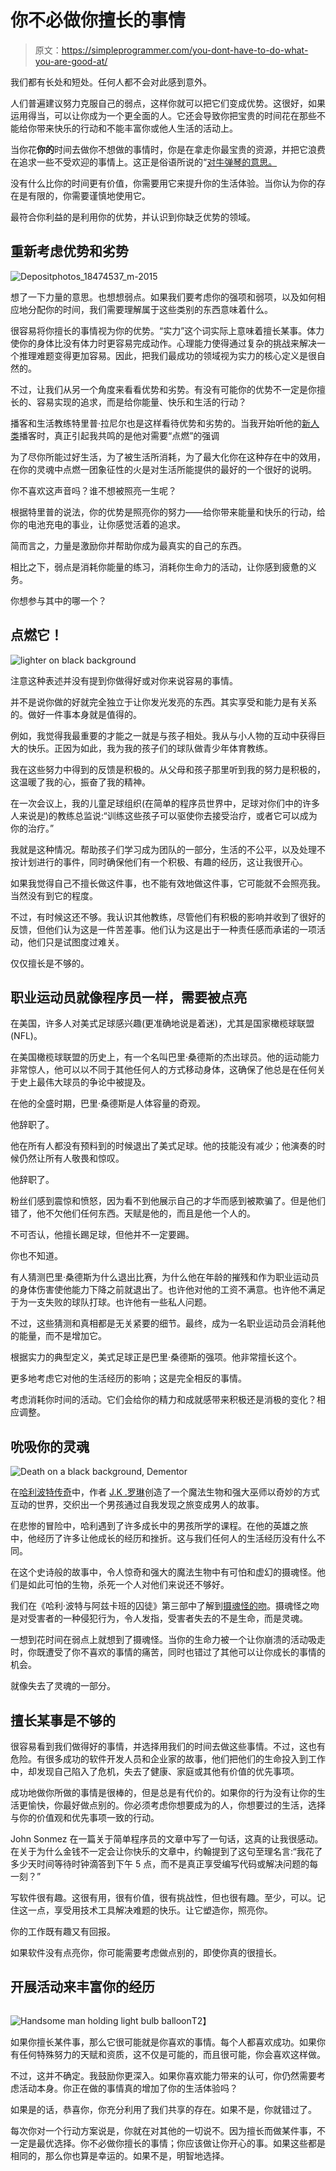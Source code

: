 # 你不必做你擅长的事情

> 原文：<https://simpleprogrammer.com/you-dont-have-to-do-what-you-are-good-at/>

我们都有长处和短处。任何人都不会对此感到意外。

人们普遍建议努力克服自己的弱点，这样你就可以把它们变成优势。这很好，如果运用得当，可以让你成为一个更全面的人。它还会导致你把宝贵的时间花在那些不能给你带来快乐的行动和不能丰富你或他人生活的活动上。

当你花**你的**时间去做你不想做的事情时，你是在拿走你最宝贵的资源，并把它浪费在追求一些不受欢迎的事情上。这正是俗语所说的“[对牛弹琴的意思。](https://en.wiktionary.org/wiki/cast_pearls_before_swine)

没有什么比你的时间更有价值，你需要用它来提升你的生活体验。当你认为你的存在是有限的，你需要谨慎地使用它。

最符合你利益的是利用你的优势，并认识到你缺乏优势的领域。

## 重新考虑优势和劣势

![Depositphotos_18474537_m-2015](img/f30a9ad97d8edc2c5b7c12896c87f707.png)

想了一下力量的意思。也想想弱点。如果我们要考虑你的强项和弱项，以及如何相应地分配你的时间，我们需要理解属于这些类别的东西意味着什么。

很容易将你擅长的事情视为你的优势。“实力”这个词实际上意味着擅长某事。体力使你的身体比没有体力时更容易完成动作。心理能力使得通过复杂的挑战来解决一个推理难题变得更加容易。因此，把我们最成功的领域视为实力的核心定义是很自然的。

不过，让我们从另一个角度来看看优势和劣势。有没有可能你的优势不一定是你擅长的、容易实现的追求，而是给你能量、快乐和生活的行动？

播客和生活教练特里普·拉尼尔也是这样看待优势和劣势的。当我开始听他的[新人类](http://www.thenewmanpodcast.com/)播客时，真正引起我共鸣的是他对需要“点燃”的强调

为了尽你所能过好生活，为了被生活所消耗，为了最大化你在这种存在中的效用，在你的灵魂中点燃一团象征性的火是对生活所能提供的最好的一个很好的说明。

你不喜欢这声音吗？谁不想被照亮一生呢？

根据特里普的说法，你的优势是照亮你的努力——给你带来能量和快乐的行动，给你的电池充电的事业，让你感觉活着的追求。

简而言之，力量是激励你并帮助你成为最真实的自己的东西。

相比之下，弱点是消耗你能量的练习，消耗你生命力的活动，让你感到疲惫的义务。

你想参与其中的哪一个？

## 点燃它！

![lighter on black background](img/c153a2009d545a38c93aae73bde40c89.png)

注意这种表述并没有提到你做得好或对你来说容易的事情。

并不是说你做的好就完全独立于让你发光发亮的东西。其实享受和能力是有关系的。做好一件事本身就是值得的。

例如，我觉得我最重要的才能之一就是与孩子相处。我从与小人物的互动中获得巨大的快乐。正因为如此，我为我的孩子们的球队做青少年体育教练。

我在这些努力中得到的反馈是积极的。从父母和孩子那里听到我的努力是积极的，这温暖了我的心，振奋了我的精神。

在一次会议上，我的儿童足球组织(在简单的程序员世界中，足球对你们中的许多人来说是)的教练总监说:“训练这些孩子可以驱使你去接受治疗，或者它可以成为你的治疗。”

我就是这种情况。帮助孩子们学习成为团队的一部分，生活的不公平，以及处理不按计划进行的事件，同时确保他们有一个积极、有趣的经历，这让我很开心。

如果我觉得自己不擅长做这件事，也不能有效地做这件事，它可能就不会照亮我。当然没有到它的程度。

不过，有时候这还不够。我认识其他教练，尽管他们有积极的影响并收到了很好的反馈，但他们认为这是一件苦差事。他们认为这是出于一种责任感而承诺的一项活动，他们只是试图度过难关。

仅仅擅长是不够的。

## 职业运动员就像程序员一样，需要被点亮

在美国，许多人对美式足球感兴趣(更准确地说是着迷)，尤其是国家橄榄球联盟(NFL)。

在美国橄榄球联盟的历史上，有一个名叫巴里·桑德斯的杰出球员。他的运动能力非常惊人，他可以以不同于其他任何人的方式移动身体，这确保了他总是在任何关于史上最伟大球员的争论中被提及。

在他的全盛时期，巴里·桑德斯是人体容量的奇观。

他辞职了。

他在所有人都没有预料到的时候退出了美式足球。他的技能没有减少；他演奏的时候仍然让所有人敬畏和惊叹。

他辞职了。

粉丝们感到震惊和愤怒，因为看不到他展示自己的才华而感到被欺骗了。但是他们错了，他不欠他们任何东西。天赋是他的，而且是他一个人的。

不可否认，他擅长踢足球，但他并不一定要踢。

你也不知道。

有人猜测巴里·桑德斯为什么退出比赛，为什么他在年龄的摧残和作为职业运动员的身体伤害使他能力下降之前就退出了。也许他对他的工资不满意。也许他不满足于为一支失败的球队打球。也许他有一些私人问题。

不过，这些猜测和真相都是无关紧要的细节。最终，成为一名职业运动员会消耗他的能量，而不是增加它。

根据实力的典型定义，美式足球正是巴里·桑德斯的强项。他非常擅长这个。

更多地考虑它对他的生活经历的影响；这是完全相反的事情。

考虑消耗你时间的活动。它们会给你的精力和成就感带来积极还是消极的变化？相应调整。

## 吮吸你的灵魂

![Death on a black background, Dementor](img/cfcc6eba1cad15022aea6f5a6329535b.png)

在[哈利波特传奇](https://en.wikipedia.org/wiki/Harry_Potter)中，作者 [J.K .罗琳](http://www.jkrowling.com/en_US/#/about-jk-rowling)创造了一个魔法生物和强大巫师以奇妙的方式互动的世界，交织出一个男孩通过自我发现之旅变成男人的故事。

在悲惨的冒险中，哈利遇到了许多成长中的男孩所学的课程。在他的英雄之旅 中，他经历了许多让他成长的经历和挫折。这与我们任何人的生活经历没有什么不同。

在这个史诗般的故事中，令人惊奇和强大的魔法生物中有可怕和虚幻的摄魂怪。他们是如此可怕的生物，杀死一个人对他们来说还不够好。

我们在《哈利·波特与阿兹卡班的囚徒》第三部中了解到[摄魂怪的吻](http://harrypotter.wikia.com/wiki/Dementor%27s_Kiss)。摄魂怪之吻是对受害者的一种侵犯行为，令人发指，受害者失去的不是生命，而是灵魂。

一想到花时间在弱点上就想到了摄魂怪。当你的生命力被一个让你崩溃的活动吸走时，你既遭受了你不喜欢的事情的痛苦，同时也错过了其他可以让你成长的事情的机会。

就像失去了灵魂的一部分。

## 擅长某事是不够的

很容易看到我们做得好的事情，并选择用我们的时间去做这些事情。不过，这也有危险。有很多成功的软件开发人员和企业家的故事，他们把他们的生命投入到工作中，却发现自己陷入了危机，失去了健康、家庭或其他有价值的优先事项。

成功地做你所做的事情是很棒的，但是总是有代价的。如果你的行为没有让你的生活更愉快，你最好做点别的。你必须考虑你想要成为的人，你想要过的生活，选择与你的价值观和优先事项一致的行动。

John Sonmez 在一篇关于简单程序员的文章中写了一句话，这真的让我很感动。在关于为什么金钱不一定会让你快乐的文章中，约翰提到了这句至理名言:“我花了多少天时间等待时钟滴答到下午 5 点，而不是真正享受编写代码或解决问题的每一刻？”

写软件很有趣。这很有用，很有价值，很有挑战性，但也很有趣。至少，可以。记住这一点，享受用技术工具解决难题的快乐。让它塑造你，照亮你。

你的工作既有趣又有回报。

如果软件没有点亮你，你可能需要考虑做点别的，即使你真的很擅长。

## 开展活动来丰富你的经历

## 

![Handsome man holding light bulb balloon](img/992af93bea48317c62a70730dc77813e.png)T2】

如果你擅长某件事，那么它很可能就是你喜欢的事情。每个人都喜欢成功。如果你有任何特殊努力的天赋和资质，这不仅是可能的，而且很可能，你会喜欢这样做。

不过，这并不确定。我鼓励你更深入。如果你喜欢能力带来的认可，你仍然需要考虑活动本身。你正在做的事情真的增加了你的生活体验吗？

如果是的话，恭喜你，你充分利用了我们共享的存在。如果不是，你就错过了。

每次你对一个行动方案说是，你就在对其他的一切说不。因为擅长而做某件事，不一定是最优选择。你不必做你擅长的事情；你应该做让你开心的事。如果这些都是相同的，那么你也算是幸运的。如果不是，明智地选择。